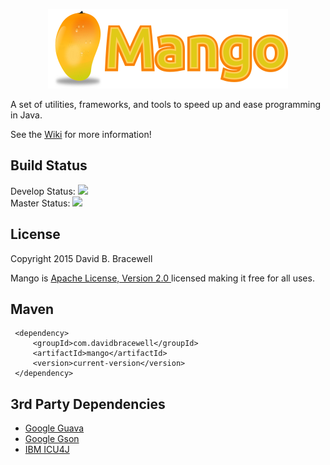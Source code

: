<p align="center">
<img src="https://raw.githubusercontent.com/dbracewell/mango/gh-pages/images/mango.png" alt="mang"/ >
</p>
A set of utilities, frameworks, and tools to speed up and ease programming in Java.

See the [Wiki](https://github.com/dbracewell/mango/wiki) for more information!


## Build Status
Develop Status: <img src="https://travis-ci.org/dbracewell/mango.svg?branch=develop"/> <br/>
Master Status: <img src="https://travis-ci.org/dbracewell/mango.svg?branch=master"/> <br/>

## License
Copyright 2015 David B. Bracewell

Mango is [Apache License, Version 2.0 ](LICENSE) licensed making it free for all uses.

## Maven
```
 <dependency>
     <groupId>com.davidbracewell</groupId>
     <artifactId>mango</artifactId>
     <version>current-version</version>
 </dependency>
```

## 3rd Party Dependencies
* [Google Guava](https://github.com/google/guava)
* [Google Gson](https://github.com/google/gson)
* [IBM ICU4J](http://site.icu-project.org/)
